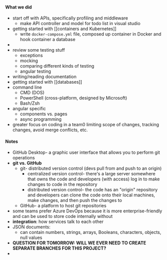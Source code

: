 #### What we did
- start off with APIs, specifically profiling and middleware
	- make API controller and model for todo list in visual studio
- getting started with [[containers and Kubernetes]]
	- write `docker-compose.yml` file, composed up container in Docker and hook container a database
- 
- review some testing stuff
	- exceptions
	- mocking
	- comparing different kinds of testing
	- angular testing
- writing/reading documentation
- getting started with [[databases]] 
- command line
	- CMD (DOS)
	- PowerShell (cross-platform, designed by Microsoft)
	- Bash/Zsh
- angular specific
	- components vs. pages
	- async programming
- greater focus on coding in a team0 limiting scope of changes, tracking changes, avoid merge conflicts, etc.

#### Notes
- GitHub Desktop- a graphic user interface that allows you to perform git operations
- **git vs. GitHub** 
	- git- distributed version control (devs pull from and push to an origin)
		- centralized version control- there's a large server somewhere that owns the code and developers (with access) log in to make changes to code in the repository
		- distributed version control- the code has an "origin" repository and developers can clone the code onto their local machines, make changes, and then push the changes to
	- GitHub- a platform to host git repositories
- some teams prefer Azure DevOps because it is more enterprise-friendly and can be used to store code internally without
- **integration**: how services talk to each other
- JSON documents:
	- can contain numbers, strings, arrays, Booleans, characters, objects, null values
- **QUESTION FOR TOMORROW: WILL WE EVER NEED TO CREATE SEPARATE BRANCHES FOR THIS PROJECT?**
- 